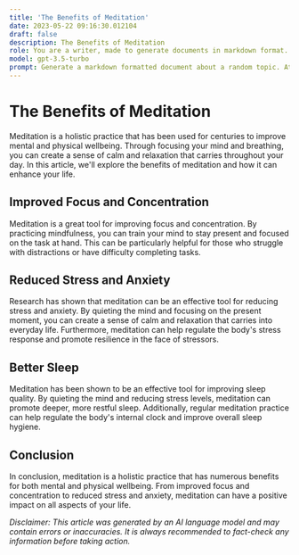 ```yaml
---
title: 'The Benefits of Meditation'
date: 2023-05-22 09:16:30.012104
draft: false
description: The Benefits of Meditation
role: You are a writer, made to generate documents in markdown format. It is very important that all of the documents you generate are in valid markdown format.
model: gpt-3.5-turbo
prompt: Generate a markdown formatted document about a random topic. At the bottom, include a disclaimer explaining that the document was generated by you. The first line of the document should be the title. Make sure that the entire document is in proper markdown format, using a mix of various tags to make the document visually appealing.
---
```


# The Benefits of Meditation

Meditation is a holistic practice that has been used for centuries to improve mental and physical wellbeing. Through focusing your mind and breathing, you can create a sense of calm and relaxation that carries throughout your day. In this article, we'll explore the benefits of meditation and how it can enhance your life.

## Improved Focus and Concentration

Meditation is a great tool for improving focus and concentration. By practicing mindfulness, you can train your mind to stay present and focused on the task at hand. This can be particularly helpful for those who struggle with distractions or have difficulty completing tasks.

## Reduced Stress and Anxiety

Research has shown that meditation can be an effective tool for reducing stress and anxiety. By quieting the mind and focusing on the present moment, you can create a sense of calm and relaxation that carries into everyday life. Furthermore, meditation can help regulate the body's stress response and promote resilience in the face of stressors.

## Better Sleep

Meditation has been shown to be an effective tool for improving sleep quality. By quieting the mind and reducing stress levels, meditation can promote deeper, more restful sleep. Additionally, regular meditation practice can help regulate the body's internal clock and improve overall sleep hygiene.

## Conclusion

In conclusion, meditation is a holistic practice that has numerous benefits for both mental and physical wellbeing. From improved focus and concentration to reduced stress and anxiety, meditation can have a positive impact on all aspects of your life.

*Disclaimer: This article was generated by an AI language model and may contain errors or inaccuracies. It is always recommended to fact-check any information before taking action.*